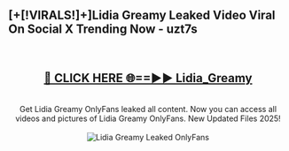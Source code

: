 <h2>[+[!VIRALS!]+]Lidia Greamy Leaked Video Viral On Social X Trending Now - uzt7s</h2>
<br>
<div align="center">
<h2><a href="https://libra.edu.pl?Lidia_Greamy" rel="nofollow">🔴 CLICK HERE 🌐==►► Lidia_Greamy</a></h2>
<br>
Get Lidia Greamy OnlyFans leaked all content. Now you can access all videos and pictures of Lidia Greamy OnlyFans. New Updated Files 2025!
<br>
<br>
<a href="https://libra.edu.pl?Lidia_Greamy" rel="nofollow" data-target="animated-image.originalLink"><img src="https://i.ibb.co.com/WyWwxjT/player-gif2.gif" alt="Lidia Greamy Leaked OnlyFans" style="max-width: 100%; display: inline-block;" data-target="animated-image.originalImage"></a>
</div>
<br>